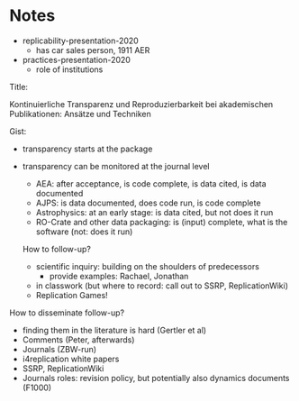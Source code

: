 # Notes

- replicability-presentation-2020
  - has car sales person, 1911 AER
- practices-presentation-2020
  - role of institutions

Title:

Kontinuierliche Transparenz und Reproduzierbarkeit bei akademischen Publikationen: Ansätze und Techniken

Gist: 
- transparency starts at the package
- transparency can be monitored at the journal level
  - AEA: after acceptance, is code complete, is data cited, is data documented
  - AJPS: is data documented, does code run, is code complete
  - Astrophysics: at an early stage: is data cited, but not does it run
  - RO-Crate and other data packaging: is (input) complete, what is the software (not: does it run)

  How to follow-up?
  - scientific inquiry: building on the shoulders of predecessors
    - provide examples: Rachael, Jonathan
  - in classwork (but where to record: call out to SSRP, ReplicationWiki)
  - Replication Games!
  
How to disseminate follow-up?
  - finding them in the literature is hard (Gertler et al)
  - Comments (Peter, afterwards)
  - Journals (ZBW-run)
  - i4replication white papers
  - SSRP, ReplicationWiki
  - Journals roles: revision policy, but potentially also dynamics documents (F1000)

